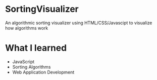 # SortingVisualizer

An algorithmic sorting visualizer using HTML/CSS/Javascipt to visualize how algorithms work

# What I learned

- JavaScript
- Sorting Algorithms
- Web Application Development

